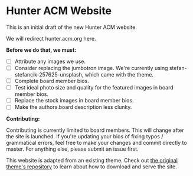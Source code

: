 # Hunter ACM Website

This is an initial draft of the new Hunter ACM website. 

We will redirect hunter.acm.org here.

**Before we do that, we must:**

- [ ] Attribute any images we use.
- [ ] Consider replacing the jumbotron image. We're currently using stefan-stefancik-257625-unsplash, which came with the theme.
- [ ] Complete board member bios.
- [ ] Test ideal photo size and quality for the featured images in board member bios.
- [ ] Replace the stock images in board member bios.
- [ ] Make the authors.board description less clunky.

**Contributing:**

Contributing is currently limited to board members. This will change after the site is launched. If you're updating your bios of fixing typos / grammatical errors, feel free to make your changes and commit directly to master. For anything else, please submit an issue first.

This website is adapted from an existing theme. Check out [the original theme's repository](https://github.com/wowthemesnet/affiliates-jekyll-theme) to learn about how to download and serve the site. 
